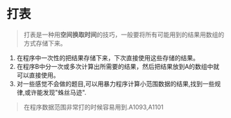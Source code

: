 # 打表

> 打表是一种用**空间换取时间**的技巧，一般要将所有可能用到的结果用数组的方式存储下来。
1. 在程序中一次性的把结果存储下来，下次直接使用这些存储的结果。
2. 在程序B中分一次或多次计算出所需要的结果，然后把结果放到A的数组中就可以直接使用。
3. 对一些感觉不会做的题目,可以用暴力程序计算小范围数据的结果,找到一些规律,或许能发现"蛛丝马迹".
> 在程序数据范围非常打的时候容易用到.A1093,A1101

